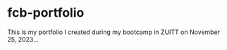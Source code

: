 # fcb-portfolio

This is my portfolio I created during my bootcamp in ZUITT on November 25, 2023...
